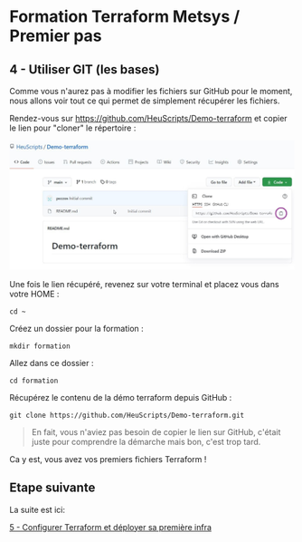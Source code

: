 # Formation Terraform Metsys / Premier pas

  

## 4 - Utiliser GIT (les bases)



Comme vous n'aurez pas à modifier les fichiers sur GitHub pour le moment, nous allons voir tout ce qui permet de simplement récupérer les fichiers.

Rendez-vous sur https://github.com/HeuScripts/Demo-terraform et copier le lien pour "cloner" le répertoire :

<img src="https://github.com/HeuScripts/Formation/blob/main/Premier-pas/Git/git1.jpg" alt="Git clone from GitHub" />

Une fois le lien récupéré, revenez sur votre terminal et placez vous dans votre HOME :

```shell
cd ~
```

Créez un dossier pour la formation :

```shell
mkdir formation
```

Allez dans ce dossier :

```shell
cd formation
```

Récupérez le contenu de la démo terraform depuis GitHub :

```shell
git clone https://github.com/HeuScripts/Demo-terraform.git
```

> En fait, vous n'aviez pas besoin de copier le lien sur GitHub, c'était juste pour comprendre la démarche mais bon, c'est trop tard.

Ca y est, vous avez vos premiers fichiers Terraform !


## Etape suivante
La suite est ici:

[5 - Configurer Terraform et déployer sa première infra](https://github.com/HeuScripts/Formation/tree/main/Premier-pas/Terraform)
